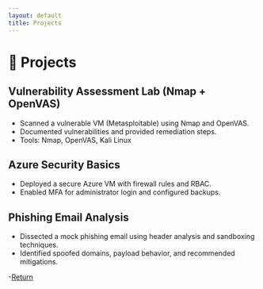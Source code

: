 ```yaml
---
layout: default
title: Projects
---
```


# 🔧 Projects

## Vulnerability Assessment Lab (Nmap + OpenVAS)
- Scanned a vulnerable VM (Metasploitable) using Nmap and OpenVAS.
- Documented vulnerabilities and provided remediation steps.
- Tools: Nmap, OpenVAS, Kali Linux

## Azure Security Basics
- Deployed a secure Azure VM with firewall rules and RBAC.
- Enabled MFA for administrator login and configured backups.

## Phishing Email Analysis
- Dissected a mock phishing email using header analysis and sandboxing techniques.
- Identified spoofed domains, payload behavior, and recommended mitigations.


-[Return](index.md)
